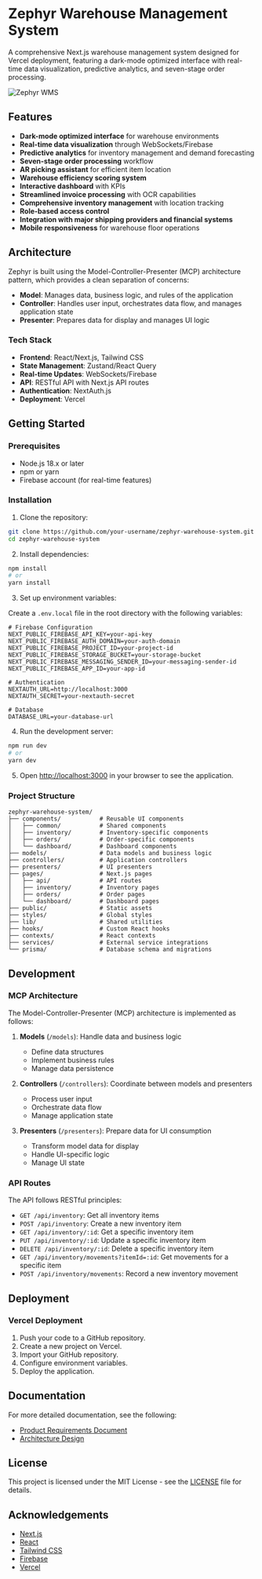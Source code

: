# Zephyr Warehouse Management System

A comprehensive Next.js warehouse management system designed for Vercel deployment, featuring a dark-mode optimized interface with real-time data visualization, predictive analytics, and seven-stage order processing.

![Zephyr WMS](https://via.placeholder.com/1200x600?text=Zephyr+Warehouse+Management+System)

## Features

- **Dark-mode optimized interface** for warehouse environments
- **Real-time data visualization** through WebSockets/Firebase
- **Predictive analytics** for inventory management and demand forecasting
- **Seven-stage order processing** workflow
- **AR picking assistant** for efficient item location
- **Warehouse efficiency scoring system**
- **Interactive dashboard** with KPIs
- **Streamlined invoice processing** with OCR capabilities
- **Comprehensive inventory management** with location tracking
- **Role-based access control**
- **Integration with major shipping providers and financial systems**
- **Mobile responsiveness** for warehouse floor operations

## Architecture

Zephyr is built using the Model-Controller-Presenter (MCP) architecture pattern, which provides a clean separation of concerns:

- **Model**: Manages data, business logic, and rules of the application
- **Controller**: Handles user input, orchestrates data flow, and manages application state
- **Presenter**: Prepares data for display and manages UI logic

### Tech Stack

- **Frontend**: React/Next.js, Tailwind CSS
- **State Management**: Zustand/React Query
- **Real-time Updates**: WebSockets/Firebase
- **API**: RESTful API with Next.js API routes
- **Authentication**: NextAuth.js
- **Deployment**: Vercel

## Getting Started

### Prerequisites

- Node.js 18.x or later
- npm or yarn
- Firebase account (for real-time features)

### Installation

1. Clone the repository:

```bash
git clone https://github.com/your-username/zephyr-warehouse-system.git
cd zephyr-warehouse-system
```

2. Install dependencies:

```bash
npm install
# or
yarn install
```

3. Set up environment variables:

Create a `.env.local` file in the root directory with the following variables:

```
# Firebase Configuration
NEXT_PUBLIC_FIREBASE_API_KEY=your-api-key
NEXT_PUBLIC_FIREBASE_AUTH_DOMAIN=your-auth-domain
NEXT_PUBLIC_FIREBASE_PROJECT_ID=your-project-id
NEXT_PUBLIC_FIREBASE_STORAGE_BUCKET=your-storage-bucket
NEXT_PUBLIC_FIREBASE_MESSAGING_SENDER_ID=your-messaging-sender-id
NEXT_PUBLIC_FIREBASE_APP_ID=your-app-id

# Authentication
NEXTAUTH_URL=http://localhost:3000
NEXTAUTH_SECRET=your-nextauth-secret

# Database
DATABASE_URL=your-database-url
```

4. Run the development server:

```bash
npm run dev
# or
yarn dev
```

5. Open [http://localhost:3000](http://localhost:3000) in your browser to see the application.

### Project Structure

```
zephyr-warehouse-system/
├── components/           # Reusable UI components
│   ├── common/           # Shared components
│   ├── inventory/        # Inventory-specific components
│   ├── orders/           # Order-specific components
│   └── dashboard/        # Dashboard components
├── models/               # Data models and business logic
├── controllers/          # Application controllers
├── presenters/           # UI presenters
├── pages/                # Next.js pages
│   ├── api/              # API routes
│   ├── inventory/        # Inventory pages
│   ├── orders/           # Order pages
│   └── dashboard/        # Dashboard pages
├── public/               # Static assets
├── styles/               # Global styles
├── lib/                  # Shared utilities
├── hooks/                # Custom React hooks
├── contexts/             # React contexts
├── services/             # External service integrations
└── prisma/               # Database schema and migrations
```

## Development

### MCP Architecture

The Model-Controller-Presenter (MCP) architecture is implemented as follows:

1. **Models** (`/models`): Handle data and business logic
   - Define data structures
   - Implement business rules
   - Manage data persistence

2. **Controllers** (`/controllers`): Coordinate between models and presenters
   - Process user input
   - Orchestrate data flow
   - Manage application state

3. **Presenters** (`/presenters`): Prepare data for UI consumption
   - Transform model data for display
   - Handle UI-specific logic
   - Manage UI state

### API Routes

The API follows RESTful principles:

- `GET /api/inventory`: Get all inventory items
- `POST /api/inventory`: Create a new inventory item
- `GET /api/inventory/:id`: Get a specific inventory item
- `PUT /api/inventory/:id`: Update a specific inventory item
- `DELETE /api/inventory/:id`: Delete a specific inventory item
- `GET /api/inventory/movements?itemId=:id`: Get movements for a specific item
- `POST /api/inventory/movements`: Record a new inventory movement

## Deployment

### Vercel Deployment

1. Push your code to a GitHub repository.
2. Create a new project on Vercel.
3. Import your GitHub repository.
4. Configure environment variables.
5. Deploy the application.

## Documentation

For more detailed documentation, see the following:

- [Product Requirements Document](./docs/product_requirements_document.md)
- [Architecture Design](./docs/architecture_design.md)

## License

This project is licensed under the MIT License - see the [LICENSE](LICENSE) file for details.

## Acknowledgements

- [Next.js](https://nextjs.org/)
- [React](https://reactjs.org/)
- [Tailwind CSS](https://tailwindcss.com/)
- [Firebase](https://firebase.google.com/)
- [Vercel](https://vercel.com/)